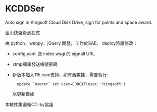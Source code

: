 KCDDSer
=======

Auto sign in Kingsoft Cloud Disk Drive, sign for points and space award.

金山快盤簽到程式

由 python，webpy，jQuery 開發，工作於SAE。
deploy時請修改：
* config.yaml 及 index.wsgi 的 signall URL
* stmp郵箱發送帳號密碼
* 新版本加入115.com支持，如有舊數據，需要執行:

        update `userer` set user=CONCAT(user,'!kingsoft')
  以更新數據

本軟件集遵循CC-by協議
